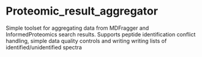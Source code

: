 # Proteomic_result_aggregator

Simple toolset for aggregating data from MDFragger and InformedProteomics search results.
Supports peptide identification conflict handling, simple data quality controls and writing writing lists of identified/unidentified spectra

